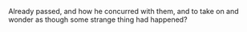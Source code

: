 Already passed, and how he concurred with them, and to take on and wonder as though some strange thing had happened?
